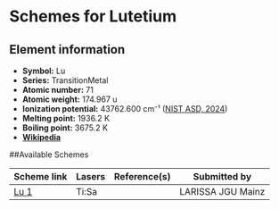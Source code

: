 # Schemes for Lutetium

## Element information

- **Symbol:** Lu
- **Series:** TransitionMetal
- **Atomic number:** 71
- **Atomic weight:** 174.967 u
- **Ionization potential:**  43762.600 cm⁻¹ ([NIST ASD, 2024](https://www.nist.gov/pml/atomic-spectra-database))
- **Melting point:** 1936.2 K
- **Boiling point:** 3675.2 K
- [**Wikipedia**](https://en.wikipedia.org/wiki/Lutetium)

##Available Schemes

|       Scheme link       | Lasers | Reference(s) |   Submitted by    |
| ----------------------- | ------ | ------------ | ----------------- |
| [Lu 1](../lu/lu-001.md) | Ti:Sa  |              | LARISSA JGU Mainz |
